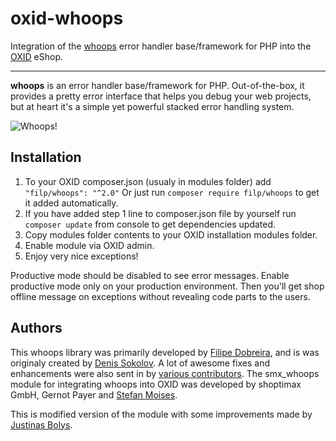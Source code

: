 # oxid-whoops

Integration of the [whoops](https://github.com/filp/whoops/) error handler base/framework for PHP into the [OXID](http://www.oxid-esales.com) eShop.

-----

**whoops** is an error handler base/framework for PHP. Out-of-the-box, it provides a pretty
error interface that helps you debug your web projects, but at heart it's a simple yet
powerful stacked error handling system.

![Whoops!](http://i.imgur.com/0VQpe96.png)

## Installation

1. To your OXID composer.json (usualy in modules folder) add ```"filp/whoops": "^2.0"``` Or just run ```composer require filp/whoops``` to get it added automatically.
2. If you have added step 1 line to composer.json file by yourself run ```composer update``` from console to get dependencies updated.
3. Copy modules folder contents to your OXID installation modules folder.
4. Enable module via OXID admin.
5. Enjoy very nice exceptions!

Productive mode should be disabled to see error messages. Enable productive mode only on your production environment. Then you'll get shop offline message on exceptions without revealing code parts to the users.

## Authors

This whoops library was primarily developed by [Filipe Dobreira](https://github.com/filp), and is was originaly created by [Denis Sokolov](https://github.com/denis-sokolov). A lot of awesome fixes and enhancements were also sent in by [various contributors](https://github.com/filp/whoops/contributors).
The smx_whoops module for integrating whoops into OXID was developed by shoptimax GmbH, Gernot Payer and [Stefan Moises](https://github.com/smxsm). 

This is modified version of the module with some improvements made by [Justinas Bolys](https://github.com/sanis).
